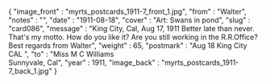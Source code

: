 {
  "image_front" : "myrts_postcards_1911-7_front_1.jpg",
  "from" : "Walter",
  "notes" : "",
  "date" : "1911-08-18",
  "cover" : "Art: Swans in pond",
  "slug" : "card086",
  "message" : "King City, Cal, Aug 17, 1911 Better late than never. That's my motto. How do you like it? Are you still working in the R.R.Office? Best regards from Walter",
  "weight" : 65,
  "postmark" : "Aug 18 King City CAL ",
  "to" : "Miss M C Williams<br> Sunnyvale, Cal",
  "year" : 1911,
  "image_back" : "myrts_postcards_1911-7_back_1.jpg"
}
